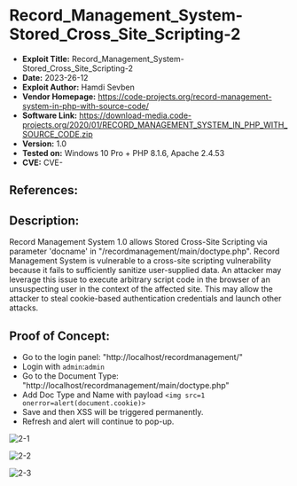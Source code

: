 # Record_Management_System-Stored_Cross_Site_Scripting-2
+ **Exploit Title:** Record_Management_System-Stored_Cross_Site_Scripting-2
+ **Date:** 2023-26-12
+ **Exploit Author:** Hamdi Sevben
+ **Vendor Homepage:** https://code-projects.org/record-management-system-in-php-with-source-code/
+ **Software Link:** https://download-media.code-projects.org/2020/01/RECORD_MANAGEMENT_SYSTEM_IN_PHP_WITH_SOURCE_CODE.zip
+ **Version:** 1.0
+ **Tested on:** Windows 10 Pro + PHP 8.1.6, Apache 2.4.53
+ **CVE:** CVE-

## References: 

## Description:
Record Management System 1.0 allows Stored Cross-Site Scripting via parameter 'docname' in "/recordmanagement/main/doctype.php". Record Management System is vulnerable to a cross-site scripting vulnerability because it fails to sufficiently sanitize user-supplied data.
An attacker may leverage this issue to execute arbitrary script code in the browser of an unsuspecting user in the context of the affected site. This may allow the attacker to steal cookie-based authentication credentials and launch other attacks.

## Proof of Concept:
+ Go to the login panel: "http://localhost/recordmanagement/"
+ Login with `admin`:`admin`
+ Go to the Document Type: "http://localhost/recordmanagement/main/doctype.php"
+ Add Doc Type and Name with payload `<img src=1 onerror=alert(document.cookie)>`
+ Save and then XSS will be triggered permanently.
+ Refresh and alert will continue to pop-up.

![2-1](https://github.com/h4md153v63n/CVEs/assets/5091265/584f0f11-b43d-4143-9656-1ffb32e1aebc)

![2-2](https://github.com/h4md153v63n/CVEs/assets/5091265/e1c93d56-9891-4199-ab01-735060851847)

![2-3](https://github.com/h4md153v63n/CVEs/assets/5091265/7955ccb6-3eaf-4adf-8456-099bfec252b3)
